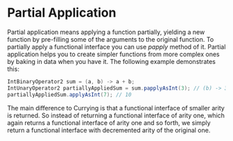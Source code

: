 # Partial Application

Partial application means applying a function partially, yielding a new function by pre-filling some of the arguments to the original function. To partially apply a functional interface you can use *papply* method of it. Partial application helps you to create simpler functions from more complex ones by baking in data when you have it. The following example demonstrates this:

```java
IntBinaryOperator2 sum = (a, b) -> a + b;
IntUnaryOperator2 partiallyAppliedSum = sum.papplyAsInt(3); // (b) -> 3 + b
partiallyAppliedSum.applyAsInt(7); // 10
```

The main difference to Currying is that a functional interface of smaller arity is returned. So instead of returning a functional interface of arity one, which again returns a functional interface of arity one and so forth, we simply return a functional interface with decremented arity of the original one.
